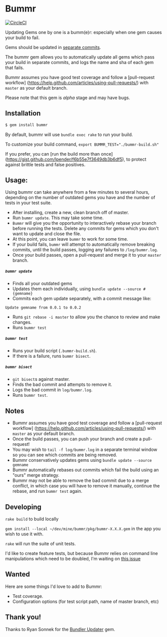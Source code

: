 # Bummr

[![CircleCI](https://circleci.com/gh/lpender/bummr.svg?style=svg)](https://circleci.com/gh/lpender/bummr)

Updating Gems one by one is a bumm(e)r: especially when one gem causes your build
to fail.

Gems should be updated in [separate commits](http://ilikestuffblog.com/2012/07/01/you-should-update-one-gem-at-a-time-with-bundler-heres-how/).

The bummr gem allows you to automatically update all gems which pass your
build in separate commits, and logs the name and sha of each gem that fails.

Bummr assumes you have good test coverage and follow a [pull-request workflow] (https://help.github.com/articles/using-pull-requests/) with `master` as your
default branch.

Please note that this gem is *alpha* stage and may have bugs.

## Installation

```bash
$ gem install bummr
```

By default, bummr will use `bundle exec rake` to run your build.

To customize your build command, `export BUMMR_TEST="./bummr-build.sh"`

If you prefer, you can [run the build more than once]
(https://gist.github.com/lpender/f6b55e7f3649db3b6df5), to protect against
brittle tests and false positives.

## Usage:

Using bummr can take anywhere from a few minutes to several hours, depending
on the number of outdated gems you have and the number of tests in your test
suite.

- After installing, create a new, clean branch off of master.
- Run `bummr update`. This may take some time.
- `Bummr` will give you the opportunity to interactively rebase your branch
  before running the tests. Delete any commits for gems which you don't want
  to update and close the file.
- At this point, you can leave `bummr` to work for some time.
- If your build fails, `bummr` will attempt to automatically remove breaking
  commits, until the build passes, logging any failures to `/log/bummr.log`.
- Once your build passes, open a pull-request and merge it to your `master` branch.

##### `bummr update`

- Finds all your outdated gems
- Updates them each individually, using `bundle update --source #{gemname}`
- Commits each gem update separately, with a commit message like:

`Update gemname from 0.0.1 to 0.0.2`

- Runs `git rebase -i master` to allow you the chance to review and make changes.
- Runs `bummr test`

##### `bummr test`

- Runs your build script (`.bummr-build.sh`).
- If there is a failure, runs `bummr bisect`.

##### `bummr bisect`

- `git bisect`s against master.
- Finds the bad commit and attempts to remove it.
- Logs the bad commit in `log/bummr.log`.
- Runs `bummr test`.

## Notes

- Bummr assumes you have good test coverage and follow a [pull-request workflow]
  (https://help.github.com/articles/using-pull-requests/) with `master` as your
  default branch.
- Once the build passes, you can push your branch and create a pull-request!
- You may wish to `tail -f log/bummr.log` in a separate terminal window so you
  can see which commits are being removed.
- Bummr conservatively updates gems using `bundle update --source gemname`
- Bummr automatically rebases out commits which fail the build using an "ours"
  merge strategy.
- Bummr may not be able to remove the bad commit due to a merge conflict, in
  which case you will have to remove it manually, continue the rebase, and
  run `bummr test` again.

## Developing

`rake build` to build locally

`gem install --local ~/dev/mine/bummr/pkg/bummr-X.X.X.gem` in the app you
wish to use it with.

`rake` will run the suite of unit tests.

I'd like to create feature tests, but because Bummr relies on command line
manipulations which need to be doubled, I'm waiting on [this
issue](https://github.com/bjoernalbers/aruba-doubles/issues/5)

## Wanted

Here are some things I'd love to add to Bummr:

- Test coverage.
- Configuration options (for test script path, name of master branch, etc)

## Thank you!

Thanks to Ryan Sonnek for the [Bundler
Updater](https://github.com/wireframe/bundler-updater) gem.

